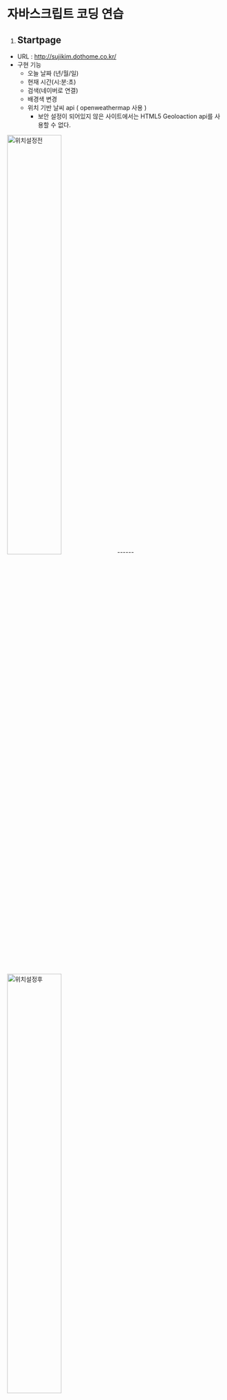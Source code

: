 # 자바스크립트 코딩 연습

1. ## Startpage

- URL : http://sujikim.dothome.co.kr/
- 구현 기능
  - 오늘 날짜 (년/월/일)
  - 현재 시간(시:분:초)
  - 검색(네이버로 연결)
  - 배경색 변경 
  - 위치 기반 날씨 api ( openweathermap 사용 )
    - 보안 설정이 되어있지 않은 사이트에서는 HTML5 Geoloaction api를 사용할 수 없다.

 <img src="https://user-images.githubusercontent.com/47530310/58156584-652cc800-7cb1-11e9-9f19-9072d4e345e6.PNG" alt="위치설정전" width="50%">
------
 <img src="https://user-images.githubusercontent.com/47530310/58156692-a329ec00-7cb1-11e9-8a18-5d1461c037df.PNG" alt="위치설정후" width="50%">

